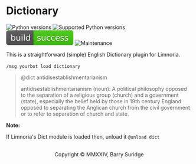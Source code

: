 # Dictionary

![Python versions](https://img.shields.io/badge/Python-version-blue) ![Supported Python versions](https://img.shields.io/badge/3.9%2C%203.10%2C%203.11%2C%203.12-blue.svg) ![Build Status](../img/status.svg) ![Maintenance](https://img.shields.io/badge/Maintained%3F-yes-green.svg)

This is a straightforward (simple) English Dictionary plugin for Limnoria.

`/msg yourbot load dictionary`

>@dict antidisestablishmentarianism
>
>antidisestablishmentarianism (noun): A political philosophy opposed to the separation of a religious group (church) and a government (state), especially the belief held by those in 19th century England opposed to separating the Anglican church from the civil government or to refer to separation of church and state.
>

**Note:**

If Limnoria's Dict module is loaded then, unload it `@unload dict`
<br/><br/>
<p align="center">Copyright © MMXXIV, Barry Suridge</p>
